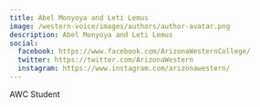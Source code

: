 ```yaml
---
title: Abel Monyoya and Leti Lemus
image: /western-voice/images/authors/author-avatar.png
description: Abel Monyoya and Leti Lemus
social:
  facebook: https://www.facebook.com/ArizonaWesternCollege/
  twitter: https://twitter.com/ArizonaWestern
  instagram: https://www.instagram.com/arizonawestern/
---
```


AWC Student